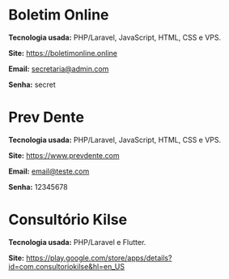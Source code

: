# Boletim Online

**Tecnologia usada:** PHP/Laravel, JavaScript, HTML, CSS e VPS.

**Site:** https://boletimonline.online

**Email:** secretaria@admin.com

**Senha:** secret

# Prev Dente

**Tecnologia usada:** PHP/Laravel, JavaScript, HTML, CSS e VPS.

**Site:** https://www.prevdente.com

**Email:** email@teste.com

**Senha:** 12345678

# Consultório Kilse

**Tecnologia usada:** PHP/Laravel e Flutter.

**Site:** https://play.google.com/store/apps/details?id=com.consultoriokilse&hl=en_US
